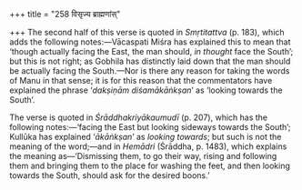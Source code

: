 +++
title = "258 विसृज्य ब्राह्मणांस्"

+++
The second half of this verse is quoted in *Smṛtitattva* (p. 183), which
adds the following notes:—Vācaspati Miśra has explained this to mean
that ‘though actually facing the East, the man should, *in thought* face
the South’; but this is not right; as Gobhila has distinctly laid down
that the man should be actually facing the South.—Nor is there any
reason for taking the words of Manu in that sense; it is for this reason
that the commentators have explained the phrase ‘*dakṣiṇām
diśamākāṅkṣan*’ as ‘looking towards the South’.

The verse is quoted in *Śrāddhakriyākaumudī* (p. 207), which has the
following notes:—‘facing the East but looking sideways towards the
South’; Kullūka has explained ‘*ākāṅkṣan*’ as *looking towards*; but
such is not the meaning of the word;—and in *Hemādri* (Śrāddha, p.
1483), which explains the meaning as—‘Dismissing them, to go their way,
rising and following them and bringing them to the place for washing the
feet, and then looking towards the South, should ask for the desired
boons.’


